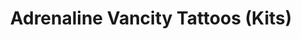 ---
title: "Adrenaline Vancity Tattoos (Kits)"
url: /vancouver/adrenaline-vancity-tattoos-kits/
shop: tattoo
---